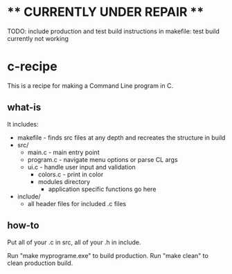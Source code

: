 # ** CURRENTLY UNDER REPAIR **
TODO: include production and test build instructions in makefile: test build currently not working

# c-recipe
This is a recipe for making a Command Line program in C.

## what-is
It includes:
* makefile - finds src files at any depth and recreates the structure in build
* src/
   * main.c - main entry point
   * program.c - navigate menu options or parse CL args
   * ui.c - handle user input and validation
        * colors.c - print in color
        * modules directory
            * application specific functions go here
* include/
  * all header files for included .c files


## how-to
Put all of your .c in src, all of your .h in include.



Run "make myprograme.exe" to build production.
Run "make clean" to clean production build.

